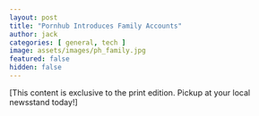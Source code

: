 ```yaml
---
layout: post
title: "Pornhub Introduces Family Accounts"
author: jack
categories: [ general, tech ]
image: assets/images/ph_family.jpg
featured: false
hidden: false
---
```


[This content is exclusive to the print edition. Pickup at your local newsstand today!]